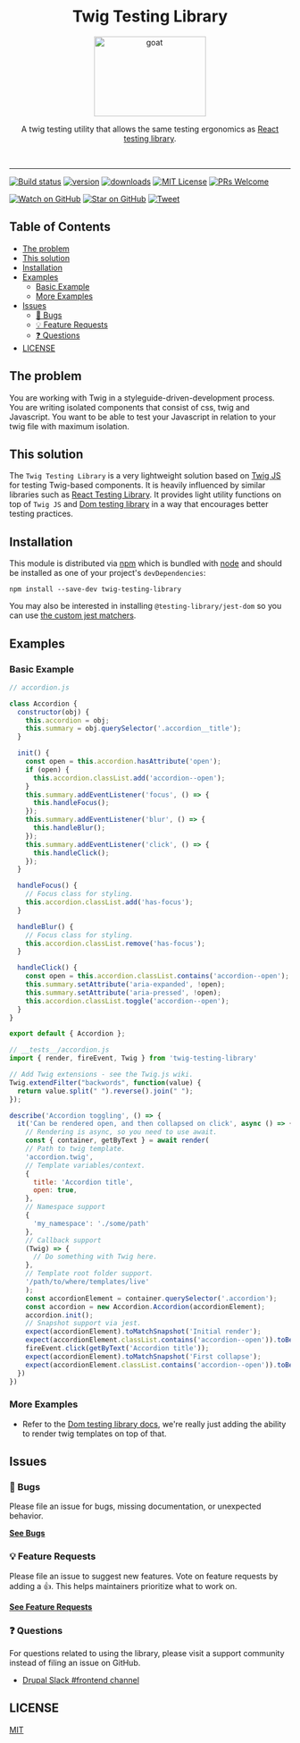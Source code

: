 <div align="center">
<h1>Twig Testing Library</h1>

<a href="https://www.emojione.com/emoji/1f410">
  <img
    height="143"
    width="200"
    alt="goat"
    src="https://twig.symfony.com/images/logo.png"
  />
</a>

<p>A twig testing utility that allows the same testing ergonomics as <a href="https://testing-library.com/react">React testing library</a>.</p>

<br />
</div>

<hr />

<!-- prettier-ignore-start -->
[![Build status](https://github.com/larowlan/twig-testing-library/actions/workflows/node.js.yml/badge.svg)](https://github.com/larowlan/twig-testing-library/actions/workflows/node.js.yml)
[![version][version-badge]][package] [![downloads][downloads-badge]][npmtrends]
[![MIT License][license-badge]][license]
[![PRs Welcome][prs-badge]][prs] 

[![Watch on GitHub][github-watch-badge]][github-watch]
[![Star on GitHub][github-star-badge]][github-star]
[![Tweet][twitter-badge]][twitter]
<!-- prettier-ignore-end -->

## Table of Contents

<!-- START doctoc generated TOC please keep comment here to allow auto update -->
<!-- DON'T EDIT THIS SECTION, INSTEAD RE-RUN doctoc TO UPDATE -->

- [The problem](#the-problem)
- [This solution](#this-solution)
- [Installation](#installation)
- [Examples](#examples)
  - [Basic Example](#basic-example)
  - [More Examples](#more-examples)
- [Issues](#issues)
  - [🐛 Bugs](#-bugs)
  - [💡 Feature Requests](#-feature-requests)
  - [❓ Questions](#-questions)
- [LICENSE](#license)

<!-- END doctoc generated TOC please keep comment here to allow auto update -->

## The problem

You are working with Twig in a styleguide-driven-development process. You are writing isolated components
that consist of css, twig and Javascript.
You want to be able to test your Javascript in relation to your twig file with maximum isolation.

## This solution

The `Twig Testing Library` is a very lightweight solution based on [Twig JS](https://github.com/twigjs/twig.js) for
testing Twig-based components. It is heavily influenced by similar libraries such as [React Testing Library](https://testing-library.com/docs/react-testing-library/intro).
It provides light utility functions on top of `Twig JS` and [Dom testing library](https://testing-library.com/docs/dom-testing-library/intro)
in a way that encourages better testing practices. 

## Installation

This module is distributed via [npm][npm] which is bundled with [node][node] and
should be installed as one of your project's `devDependencies`:

```
npm install --save-dev twig-testing-library
```

You may also be interested in installing `@testing-library/jest-dom` so you can
use [the custom jest matchers](https://github.com/testing-library/jest-dom).

## Examples

### Basic Example

```javascript
// accordion.js

class Accordion {
  constructor(obj) {
    this.accordion = obj;
    this.summary = obj.querySelector('.accordion__title');
  }

  init() {
    const open = this.accordion.hasAttribute('open');
    if (open) {
      this.accordion.classList.add('accordion--open');
    }
    this.summary.addEventListener('focus', () => {
      this.handleFocus();
    });
    this.summary.addEventListener('blur', () => {
      this.handleBlur();
    });
    this.summary.addEventListener('click', () => {
      this.handleClick();
    });
  }

  handleFocus() {
    // Focus class for styling.
    this.accordion.classList.add('has-focus');
  }

  handleBlur() {
    // Focus class for styling.
    this.accordion.classList.remove('has-focus');
  }

  handleClick() {
    const open = this.accordion.classList.contains('accordion--open');
    this.summary.setAttribute('aria-expanded', !open);
    this.summary.setAttribute('aria-pressed', !open);
    this.accordion.classList.toggle('accordion--open');
  }
}

export default { Accordion };
```

```javascript
// __tests__/accordion.js
import { render, fireEvent, Twig } from 'twig-testing-library'

// Add Twig extensions - see the Twig.js wiki.
Twig.extendFilter("backwords", function(value) {
  return value.split(" ").reverse().join(" ");
});

describe('Accordion toggling', () => {
  it('Can be rendered open, and then collapsed on click', async () => {
    // Rendering is async, so you need to use await.
    const { container, getByText } = await render(
    // Path to twig template.
    'accordion.twig',
    // Template variables/context. 
    {
      title: 'Accordion title',
      open: true,
    }, 
    // Namespace support
    {
      'my_namespace': './some/path'
    },
    // Callback support
    (Twig) => {
      // Do something with Twig here.
    },
    // Template root folder support.
    '/path/to/where/templates/live'
    );
    const accordionElement = container.querySelector('.accordion');
    const accordion = new Accordion.Accordion(accordionElement);
    accordion.init();
    // Snapshot support via jest.
    expect(accordionElement).toMatchSnapshot('Initial render');
    expect(accordionElement.classList.contains('accordion--open')).toBe(true);
    fireEvent.click(getByText('Accordion title'));
    expect(accordionElement).toMatchSnapshot('First collapse');
    expect(accordionElement.classList.contains('accordion--open')).toBe(false);
  })
})
```

### More Examples

- Refer to the [Dom testing library docs](https://testing-library.com/docs/dom-testing-library/example-intro), we're really just adding the ability to render twig templates on top of that.

## Issues

### 🐛 Bugs

Please file an issue for bugs, missing documentation, or unexpected behavior.

[**See Bugs**][bugs]

### 💡 Feature Requests

Please file an issue to suggest new features. Vote on feature requests by adding
a 👍. This helps maintainers prioritize what to work on.

[**See Feature Requests**][requests]

### ❓ Questions

For questions related to using the library, please visit a support community
instead of filing an issue on GitHub.

- [Drupal Slack #frontend channel](https://drupal.org/slack)

## LICENSE

[MIT](LICENSE)

<!-- prettier-ignore-start -->

[npm]: https://www.npmjs.com/
[node]: https://nodejs.org
[version-badge]: https://img.shields.io/npm/v/twig-testing-library.svg?style=flat-square
[package]: https://www.npmjs.com/package/twig-testing-library
[downloads-badge]: https://img.shields.io/npm/dm/twig-testing-library.svg?style=flat-square
[npmtrends]: http://www.npmtrends.com/twig-testing-library
[license-badge]: https://img.shields.io/npm/l/twig-testing-library.svg?style=flat-square
[license]: https://github.com/larowlan/twig-testing-library/blob/master/LICENSE
[prs-badge]: https://img.shields.io/badge/PRs-welcome-brightgreen.svg?style=flat-square
[prs]: http://makeapullrequest.com
[github-watch-badge]: https://img.shields.io/github/watchers/larowlan/twig-testing-library.svg?style=social
[github-watch]: https://github.com/larowlan/twig-testing-library/watchers
[github-star-badge]: https://img.shields.io/github/stars/larowlan/twig-testing-library.svg?style=social
[github-star]: https://github.com/larowlan/twig-testing-library/stargazers
[twitter]: https://twitter.com/intent/tweet?text=Check%20out%20twig-testing-library%20by%20%40larowlan%20https%3A%2F%2Fgithub.com%2Flarowlan%2Ftwig-testing-library%20%F0%9F%91%8D
[twitter-badge]: https://img.shields.io/twitter/url/https/github.com/larowlan/twig-testing-library.svg?style=social
[bugs]: https://github.com/larowlan/twig-testing-library/issues?q=is%3Aissue+is%3Aopen+label%3Abug+sort%3Acreated-desc
[requests]: https://github.com/larowlan/twig-testing-library/issues?q=is%3Aissue+sort%3Areactions-%2B1-desc+label%3Aenhancement+is%3Aopen
[good-first-issue]: https://github.com/larowlan/twig-testing-library/issues?utf8=✓&q=is%3Aissue+is%3Aopen+sort%3Areactions-%2B1-desc+label%3A"good+first+issue"+

<!-- prettier-ignore-end -->
